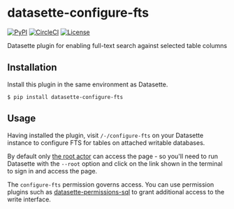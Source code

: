 # datasette-configure-fts

[![PyPI](https://img.shields.io/pypi/v/datasette-configure-fts.svg)](https://pypi.org/project/datasette-configure-fts/)
[![CircleCI](https://circleci.com/gh/simonw/datasette-configure-fts.svg?style=svg)](https://circleci.com/gh/simonw/datasette-configure-fts)
[![License](https://img.shields.io/badge/license-Apache%202.0-blue.svg)](https://github.com/simonw/datasette-configure-fts/blob/master/LICENSE)

Datasette plugin for enabling full-text search against selected table columns

## Installation

Install this plugin in the same environment as Datasette.

    $ pip install datasette-configure-fts

## Usage

Having installed the plugin, visit `/-/configure-fts` on your Datasette instance to configure FTS for tables on attached writable databases.

By default only [the root actor](https://datasette.readthedocs.io/en/stable/authentication.html#using-the-root-actor) can access the page - so you'll need to run Datasette with the `--root` option and click on the link shown in the terminal to sign in and access the page.

The `configure-fts` permission governs access. You can use permission plugins such as [datasette-permissions-sql](https://github.com/simonw/datasette-permissions-sql) to grant additional access to the write interface.
